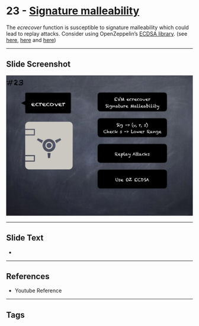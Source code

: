 # 23 - [Signature malleability](Signature%20malleability.md)
The _ecrecover_ function is susceptible to signature malleability which could lead to replay attacks. Consider using OpenZeppelin’s [ECDSA library](https://github.com/OpenZeppelin/openzeppelin-contracts/blob/master/contracts/cryptography/ECDSA.sol). (see [here](https://swcregistry.io/docs/SWC-117), [here](https://swcregistry.io/docs/SWC-121) and [here](https://medium.com/cryptronics/signature-replay-vulnerabilities-in-smart-contracts-3b6f7596df57))

___
## Slide Screenshot
![023.png](../images/pitfalls_and_best_practices101/023.png)
___
## Slide Text
- 
___
## References
- Youtube Reference
___
## Tags